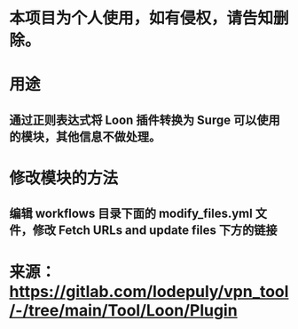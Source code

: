 # 本项目为个人使用，如有侵权，请告知删除。

# 用途

## 通过正则表达式将 Loon 插件转换为 Surge 可以使用的模块，其他信息不做处理。

# 修改模块的方法

## 编辑 workflows 目录下面的 modify_files.yml 文件，修改 Fetch URLs and update files 下方的链接

# 来源：https://gitlab.com/lodepuly/vpn_tool/-/tree/main/Tool/Loon/Plugin
